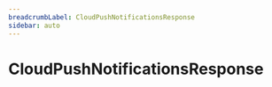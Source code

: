 ```yaml
---
breadcrumbLabel: CloudPushNotificationsResponse
sidebar: auto
---
```


# CloudPushNotificationsResponse

<ProxySummary/>

<ApiDocs/>
